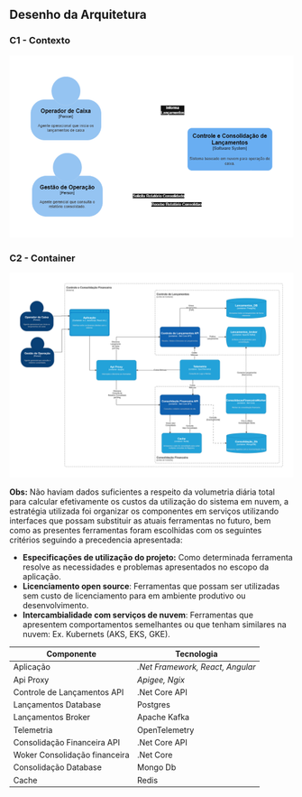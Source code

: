 ## Desenho da Arquitetura
### C1 - Contexto
![Contexto](https://github.com/ovinifalcao/ControleEConsolidacaoDeLancamentos/blob/main/docs/diagramasC4/c1.png)

### C2 - Container
![Container](https://github.com/ovinifalcao/ControleEConsolidacaoDeLancamentos/blob/main/docs/diagramasC4/c2.svg)

**Obs:** Não haviam dados suficientes a respeito da volumetria diária total para calcular efetivamente os custos da utilização do sistema em nuvem, a estratégia utilizada foi organizar os componentes em serviços utilizando interfaces que possam substituir as atuais ferramentas no futuro, bem como as presentes ferramentas foram escolhidas com os seguintes critérios seguindo a precedencia apresentada: 
- **Especificações de utilização do projeto:** Como determinada ferramenta resolve as necessidades e problemas apresentados no escopo da aplicação.
 -  **Licenciamento open source**: Ferramentas que possam ser utilizadas sem custo de licenciamento para em ambiente produtivo ou desenvolvimento.
 - **Intercambialidade com serviços de nuvem**: Ferramentas que apresentem comportamentos semelhantes ou que tenham similares na nuvem: Ex. Kubernets (AKS, EKS, GKE).


|Componente| Tecnologia |
|--|--|
|Aplicação| *.Net Framework, React, Angular* |
|Api Proxy| *Apigee, Ngix* |
| Controle de Lançamentos API | .Net Core API |
| Lançamentos Database | Postgres |
| Lançamentos Broker | Apache Kafka|
| Telemetria | OpenTelemetry |
| Consolidação Financeira API | .Net Core API|
| Woker Consolidação financeira  | .Net Core|
| Consolidação Database | Mongo Db|
| Cache | Redis|